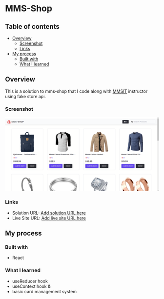 #  MMS-Shop 



## Table of contents

- [Overview](#overview)
  - [Screenshot](#screenshot)
  - [Links](#links)
- [My process](#my-process)
  - [Built with](#built-with)
  - [What I learned](#what-i-learned)


## Overview

This is a solution to mms-shop that I code along with [MMSIT](https://www.facebook.com/mmsoss) instructor using fake store api.



### Screenshot

![](./src/img/mms-shop.png)

### Links

- Solution URL: [Add solution URL here](https://your-solution-url.com)
- Live Site URL: [Add live site URL here](https://your-live-site-url.com)

## My process

### Built with

- React

### What I learned

- useReducer hook
- useContext hook & 
- basic card management system


